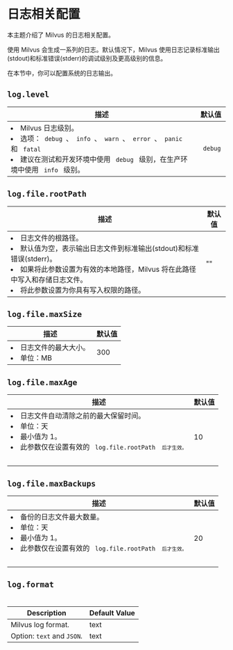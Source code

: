 


# 日志相关配置

本主题介绍了 Milvus 的日志相关配置。

使用 Milvus 会生成一系列的日志。默认情况下，Milvus 使用日志记录标准输出(stdout)和标准错误(stderr)的调试级别及更高级别的信息。

在本节中，你可以配置系统的日志输出。

## `log.level`

<table id="log.level">
  <thead>
    <tr>
      <th class="width80"> 描述 </th>
      <th class="width20"> 默认值 </th> 
    </tr>
  </thead>
  <tbody>
    <tr>
      <td>
        <li> Milvus 日志级别。</li>
        <li> 选项：<code> debug </code>、<code> info </code>、<code> warn </code>、<code> error </code>、<code> panic </code> 和 <code> fatal </code> </li>
        <li> 建议在测试和开发环境中使用 <code> debug </code> 级别，在生产环境中使用 <code> info </code> 级别。</li>
      </td>
      <td> <code> debug </code> </td>
    </tr>
  </tbody>
</table>

## `log.file.rootPath`

<table id="log.file.rootPath">
  <thead>
    <tr>
      <th class="width80"> 描述 </th>
      <th class="width20"> 默认值 </th> 
    </tr>
  </thead>
  <tbody>
    <tr>
      <td>
        <li> 日志文件的根路径。</li>
        <li> 默认值为空，表示输出日志文件到标准输出(stdout)和标准错误(stderr)。</li>
        <li> 如果将此参数设置为有效的本地路径，Milvus 将在此路径中写入和存储日志文件。</li>
        <li> 将此参数设置为你具有写入权限的路径。</li>
      </td>
      <td> "" </td>
    </tr>
  </tbody>
</table>

## `log.file.maxSize`

<table id="log.file.maxSize">
  <thead>
    <tr>
      <th class="width80"> 描述 </th>
      <th class="width20"> 默认值 </th> 
    </tr>
  </thead>
  <tbody>
    <tr>
      <td>
        <li> 日志文件的最大大小。</li>
        <li> 单位：MB </li>
      </td>
      <td> 300 </td>
    </tr>
  </tbody>
</table>

## `log.file.maxAge`
 

<table id="log.file.maxAge">
  <thead>
    <tr>
      <th class="width80"> 描述 </th>
      <th class="width20"> 默认值 </th> 
    </tr>
  </thead>
  <tbody>
    <tr>
      <td>
        <li> 日志文件自动清除之前的最大保留时间。</li>
        <li> 单位：天 </li>
        <li> 最小值为 1。</li>
        <li> 此参数仅在设置有效的 <code> log.file.rootPath <code> 后才生效。</li>
      </td>
      <td> 10 </td>
    </tr>
  </tbody>
</table>

## `log.file.maxBackups`

<table id="log.file.maxBackups">
  <thead>
    <tr>
      <th class="width80"> 描述 </th>
      <th class="width20"> 默认值 </th> 
    </tr>
  </thead>
  <tbody>
    <tr>
      <td>
        <li> 备份的日志文件最大数量。</li>
        <li> 单位：天 </li>
        <li> 最小值为 1。</li>
        <li> 此参数仅在设置有效的 <code> log.file.rootPath <code> 后才生效。</li>
      </td>
      <td> 20 </td>
    </tr>
  </tbody>
</table>

## `log.format`






# 


| Description           | Default Value |
|-----------------------|---------------|
| Milvus log format.    | text          |
| Option: `text` and `JSON`. | text          |

